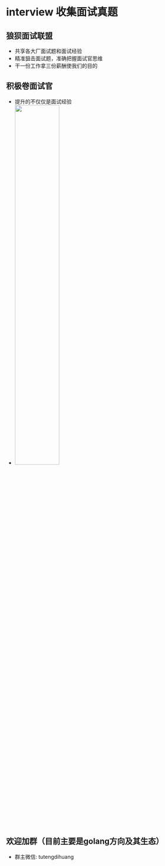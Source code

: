 # interview 收集面试真题

## 狼狈面试联盟
- 共享各大厂面试题和面试经验
- 精准狙击面试题，准确把握面试官思维
- 干一份工作拿三份薪酬使我们的目的
## 积极卷面试官
- 提升的不仅仅是面试经验
- <img src="https://user-images.githubusercontent.com/31843331/150058888-ed55043e-afc6-4d58-861e-41396c3deaeb.jpg" width="50%" height="50%">
## 欢迎加群（目前主要是golang方向及其生态）
- 群主微信: tutengdihuang

